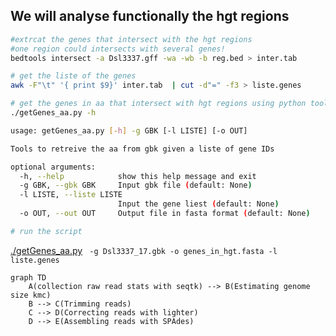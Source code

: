 ## We will analyse functionally the hgt regions
````bash
#extrcat the genes that intersect with the hgt regions
#one region could intersects with several genes!
bedtools intersect -a Dsl3337.gff -wa -wb -b reg.bed > inter.tab

# get the liste of the genes
awk -F"\t" '{ print $9}' inter.tab  | cut -d"=" -f3 > liste.genes

# get the genes in aa that intersect with hgt regions using python tool
./getGenes_aa.py -h

usage: getGenes_aa.py [-h] -g GBK [-l LISTE] [-o OUT]

Tools to retreive the aa from gbk given a liste of gene IDs

optional arguments:
  -h, --help            show this help message and exit
  -g GBK, --gbk GBK     Input gbk file (default: None)
  -l LISTE, --liste LISTE
                        Input the gene liest (default: None)
  -o OUT, --out OUT     Output file in fasta format (default: None)

# run the script
````

[./getGenes_aa.py](./getGenes_aa.py) ```` -g Dsl3337_17.gbk -o genes_in_hgt.fasta -l liste.genes```` 


```mermaid
graph TD
    A(collection raw read stats with seqtk) --> B(Estimating genome size kmc)
    B --> C(Trimming reads)
    C --> D(Correcting reads with lighter)
    D --> E(Assembling reads with SPAdes)
```

